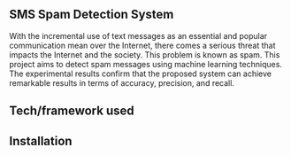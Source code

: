 ## SMS Spam Detection System
With the incremental use of text messages as an essential and popular communication mean over the Internet, there comes a serious threat that impacts the Internet and the society. This problem is known as spam. This project aims to detect spam messages using machine learning techniques. Τhe experimental results confirm that the proposed system can achieve remarkable results in terms of accuracy, precision, and recall.

## Tech/framework used

## Installation

